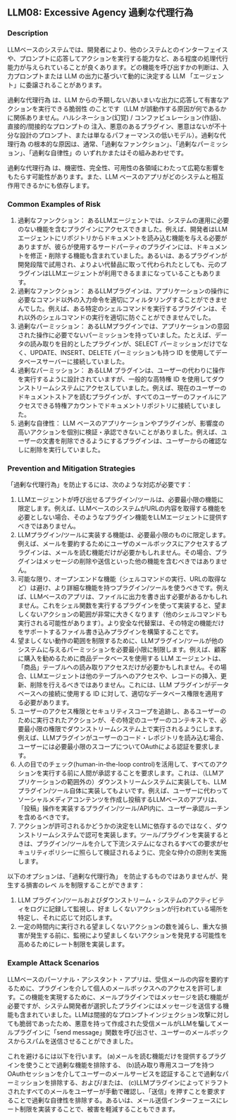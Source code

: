 ## LLM08: Excessive Agency 過剰な代理行為

### Description

LLMベースのシステムでは、開発者により、他のシステムとのインターフェイスや、プロンプトに応答してアクションを実行する能力など、ある程度の処理代行能力が与えられていることが良くあります。どの機能を呼び出すかの判断は、入力プロンプトまたは LLM の出力に基づいて動的に決定する LLM 「エージェント」に委譲されることがあります。

過剰な代理行為 は、LLM からの予期しない/あいまいな出力に応答して有害なアクションを実行できる脆弱性 のことです（LLM が誤動作する原因が何であるかに関係ありません。ハルシネーション(幻覚) / コンファビュレーション(作話)、直接的/間接的なプロンプトの 注入、悪意のあるプラグイン、悪意はないが不十分な設計のプロンプト、または単なるパフォーマンスの低いモデル）。過剰な代理行為 の根本的な原因は、通常、「過剰なファンクション」、「過剰なパーミッション」、「過剰な自律性」の いずれかまたはその組みあわせです。

過剰な代理行為 は、機密性、完全性、可用性の各領域にわたって広範な影響をもたらす可能性があります。また、LLM ベースのアプリがどのシステムと相互作用できるかにも依存します。

### Common Examples of Risk

1. 過剰なファンクション： あるLLMエージェントでは、システムの運用に必要のない機能を含むプラグインにアクセスできました。例えば、開発者はLLMエージェントにリポジトリからドキュメントを読み込む機能を与える必要がありますが、彼らが使用するサードパーティのプラグインには、ドキュメントを修正・削除する機能も含まれていました。あるいは、あるプラグインが開発段階で試用され、よりよい代替品に取って代わられたとしても、元のプラグインはLLMエージェントが利用できるままになっていることもあります。
1. 過剰なファンクション： あるLLMプラグインは、アプリケーションの操作に必要なコマンド以外の入力命令を適切にフィルタリングすることができませんでした。例えば、ある特定のシェルコマンドを実行するプラグインは、それ以外のシェルコマンドの実行を適切に防ぐことができませんでした。
1. 過剰なパーミッション： あるLLMプラグインでは、アプリケーションの意図された操作に必要でないパーミッションを持っていました。たとえば、データの読み取りを目的としたプラグインが、SELECT パーミッションだけでなく、UPDATE、INSERT、DELETE パーミッションも持つ ID を使用してデータベースサーバーに接続していました。
1. 過剰なパーミッション：  あるLLM プラグインは、ユーザーの代わりに操作を実行するように設計されていますが、一般的な高特権 ID を使用してダウンストリームシステムにアクセスしていました。例えば、現在のユーザーのドキュメントストアを読むプラグインが、すべてのユーザーのファイルにアクセスできる特権アカウントでドキュメントリポジトリに接続していました。
1. 過剰な自律性： LLM ベースのアプリケーションやプラグインが、影響度の高いアクションを個別に検証・承認できないことがありました。例えば、ユーザーの文書を削除できるようにするプラグインは、ユーザーからの確認なしに削除を実行していました。

### Prevention and Mitigation Strategies

「過剰な代理行為」を防止するには、次のような対応が必要です：
1. LLMエージェントが呼び出せるプラグイン/ツールは、必要最小限の機能に限定します。例えば、LLMベースのシステムがURLの内容を取得する機能を必要としない場合、そのようなプラグイン機能をLLMエージェントに提供すべきではありません。
1. LLMプラグイン/ツールに実装する機能は、必要最小限のものに限定します。例えば、メールを要約するためにユーザのメールボックスにアクセスするプラグインは、メールを読む機能だけが必要かもしれません。その場合、プラグインはメッセージの削除や送信といった他の機能を含むべきではありません。
1. 可能な限り、オープンエンドな機能（シェルコマンドの実行、URLの取得など）は避け、より詳細な機能を持つプラグイン/ツールを使うべきです。例えば、LLMベースのアプリは、ファイルに出力を書き出す必要があるかもしれません。これをシェル関数を実行するプラグインを使って実装すると、望ましくないアクションの範囲が非常に大きくなります（他のシェルコマンドも実行される可能性があります）。より安全な代替案は、その特定の機能だけをサポートするファイル書き込みプラグインを構築することです。
1. 望ましくない動作の範囲を制限するために、LLMプラグイン/ツールが他のシステムに与えるパーミッションを必要最小限に制限します。例えば、顧客に購入を勧めるために商品データベースを使用する LLM エージェントは、「商品」テーブルへの読み取りアクセスだけが必要かもしれません。その場合、LLMエージェントは他のテーブルへのアクセスや、レコードの挿入、更新、削除を行えるべきではありません。これには、LLM プラグインがデータベースへの接続に使用する ID に対して、適切なデータベース権限を適用する必要があります。
1. ユーザーのアクセス権限とセキュリティスコープを追跡し、あるユーザーのために実行されたアクションが、その特定のユーザーのコンテキストで、必要最小限の権限でダウンストリームシステム上で実行されるようにします。例えば、LLMプラグインがユーザーのコード・レポジトリを読み込む場合、ユーザーには必要最小限のスコープについてOAuthによる認証を要求します。
1. 人の目でのチェック(human-in-the-loop control)を活用して、すべてのアクションを実行する前に人間が承認することを要求します。これは、（LLMアプリケーションの範囲外の）ダウンストリームシステムに実装しても、LLMプラグイン/ツール自体に実装してもよいです。例えば、ユーザーに代わってソーシャルメディアコンテンツを作成し投稿するLLMベースのアプリは、「投稿」操作を実装するプラグイン/ツール/API内に、ユーザー承認ルーチンを含めるべきです。
1. アクションが許可されるかどうかの決定をLLMに依存するのではなく、ダウンストリームシステムで認可を実装します。ツール/プラグインを実装するときは、プラグイン/ツールを介して下流システムになされるすべての要求がセキュリティポリシーに照らして検証されるように、完全な仲介の原則を実施します。

以下のオプションは、「過剰な代理行為」 を防止するものではありませんが、発生する損害のレベ ルを制限することができます：
1. LLM プラグイン/ツールおよびダウンストリーム・システムのアクティビティをログに記録して監視し、好ま しくないアクションが行われている場所を特定し、それに応じて対応します。
1. 一定の時間内に実行される望ましくないアクションの数を減らし、重大な損害が発生する前に、監視により望ましくないアクションを発見する可能性を高めるためにレート制限を実装します。

### Example Attack Scenarios

LLMベースのパーソナル・アシスタント・アプリは、受信メールの内容を要約するために、プラグインを介して個人のメールボックスへのアクセスを許可します。この機能を実現するために、メールプラグインではメッセージを読む機能が必要ですが、システム開発者が選択したプラグインにはメッセージを送信する機能も含まれていました。LLMは間接的なプロンプトインジェクション攻撃に対しても脆弱であったため、悪意を持って作成された受信メールがLLMを騙してメールプラグインに「send message」関数を呼び出させ、ユーザーのメールボックスからスパムを送信させることができました。

これを避けるには以下を行います。 
(a)メールを読む機能だけを提供するプラグインを使うことで過剰な機能を排除する、
(b)読み取り専用スコープを持つOAuthセッションを介してユーザーのメールサービスを認証することで過剰なパーミッションを排除する、および/または、
(c)LLMプラグインによってドラフトされたすべてのメールをユーザーが手動で確認し、「送信」を押すことを要求することで過剰な自律性を排除する。あるいは、メール送信インターフェースにレート制限を実装することで、被害を軽減することもできます。
